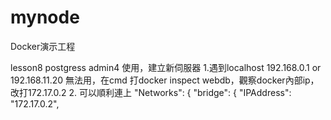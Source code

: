 # mynode

Docker演示工程

lesson8
postgress admin4 使用，建立新伺服器
1.遇到localhost 192.168.0.1 or 192.168.11.20 無法用，在cmd 打docker inspect webdb，觀察docker內部ip，改打172.17.0.2
2.
可以順利連上
"Networks": {
                "bridge": {
                    "IPAddress": "172.17.0.2",
